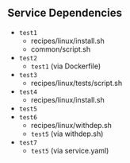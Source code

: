 ## Service Dependencies

- `test1`
    - recipes/linux/install.sh
    - common/script.sh
- `test2`
    - `test1` (via Dockerfile)
- `test3`
    - recipes/linux/tests/script.sh
- `test4`
    - recipes/linux/install.sh
- `test5`
- `test6`
    - recipes/linux/withdep.sh
    - `test5` (via withdep.sh)
- `test7`
    - `test5` (via service.yaml)
